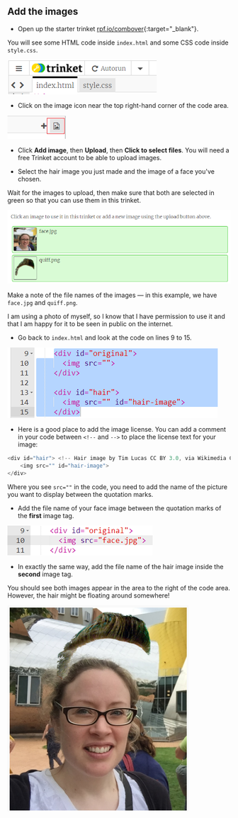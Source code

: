 ## Add the images

+ Open up the starter trinket [rpf.io/combover](http://rpf.io/combover){:target="_blank"}.

You will see some HTML code inside `index.html` and some CSS code inside `style.css`.

![Starter code](images/starter-code.png)

+ Click on the image icon near the top right-hand corner of the code area.

![Image icon](images/image-icon.png)

+ Click **Add image**, then **Upload**, then **Click to select files**. You will need a free Trinket account to be able to upload images.

+ Select the hair image you just made and the image of a face you've chosen.

Wait for the images to upload, then make sure that both are selected in green so that you can use them in this trinket.

![Selected in green](images/green-images.png)

Make a note of the file names of the images — in this example, we have `face.jpg` and `quiff.png`.

I am using a photo of myself, so I know that I have permission to use it and that I am happy for it to be seen in public on the internet.

+ Go back to `index.html` and look at the code on lines 9 to 15.

![Image code](images/image-code.png)

+ Here is a good place to add the image license. You can add a comment in your code between `<!--` and `-->` to place the license text for your image:

```javascript
<div id="hair"> <!-- Hair image by Tim Lucas CC BY 3.0, via Wikimedia Commons -->
    <img src="" id="hair-image">
</div>
```

Where you see `src=""` in the code, you need to add the name of the picture you want to display between the quotation marks.

+ Add the file name of your face image between the quotation marks of the **first** image tag.

![Add the face image](images/original-image.png)

+ In exactly the same way, add the file name of the hair image inside the **second** image tag.

You should see both images appear in the area to the right of the code area. However, the hair might be floating around somewhere!

![See both images](images/both-images.png)
